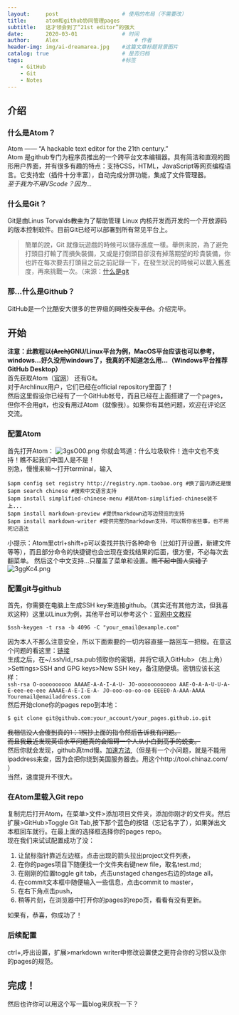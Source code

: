 ```yaml
---
layout:     post   				    # 使用的布局（不需要改）
title:      atom和github协同管理pages
subtitle:   这才领会到了“21st editor”的强大
date:       2020-03-01 				# 时间
author:     Alex 						# 作者
header-img: img/ai-dreamarea.jpg 	#这篇文章标题背景图片
catalog: true 						# 是否归档
tags:								#标签
    - GitHub
    - Git
    - Notes
---
```


## 介绍
### 什么是Atom？
Atom —— “A hackable text editor for the 21th century.”  
Atom 是github专门为程序员推出的一个跨平台文本编辑器。具有简洁和直观的图形用户界面，并有很多有趣的特点：支持CSS，HTML，JavaScript等网页编程语言。它支持宏（插件十分丰富），自动完成分屏功能，集成了文件管理器。  
*至于我为不用VScode？因为...*
### 什么是Git？
Git是由Linus Torvalds~~教主~~为了帮助管理 Linux 内核开发而开发的一个开放源码的版本控制软件。目前Git已经可以部署到所有常见平台上。
> 簡單的說，Git 就像玩遊戲的時候可以儲存進度一樣。舉例來說，為了避免打頭目打輸了而損失裝備，又或是打倒頭目卻沒有掉落期望的珍貴裝備，你也許在每次要去打頭目之前之前記錄一下，在發生狀況的時候可以載入舊進度，再來挑戰一次。（来源：[什么是git][4383cde6]

  [4383cde6]: https://gitbook.tw/chapters/introduction/what-is-git.html
### 那...什么是Github？
GitHub是一个比酷安大很多的世界级的~~同性交友平台~~。介绍完毕。
## 开始
**注意：此教程以~~(Arch)~~GNU/Linux平台为例，MacOS平台应该也可以参考，windows...好久没用windows了，我真的不知道怎么用...（Windows平台推荐GitHub Desktop）**  
首先获取Atom（[官网](https://atom.io/)） 还有Git。  
对于Archlinux用户，它们已经在official repository里面了！    
然后这里假设你已经有了一个GitHub帐号，而且已经在上面搭建了一个pages，但你不会用git，也没有用过Atom（就像我）。如果你有其他问题，欢迎在评论区交流。    
### 配置Atom
首先打开Atom：
![3gsO00.png](https://s2.ax1x.com/2020/03/01/3gsO00.png)
你就会骂道：什么垃圾软件！连中文也不支持！瞧不起我们中国人是不是！     
别急，慢慢来嘛～打开terminal，输入
```   
$apm config set registry http://registry.npm.taobao.org #换了国内源还是慢    
$apm search chinese #搜索中文语言支持
$apm install simplified-chinese-menu #装Atom-simplified-chinese装不上...
$apm install markdown-preview #提供markdown边写边预览的支持
$apm install markdown-writer #提供完整的markdown支持，可以帮你省些事，也不用死记语法
```
小提示：Atom里ctrl+shift+p可以查找并执行各种命令（比如打开设置，新建文件等等），而且部分命令的快捷键也会出现在查找结果的后面，很方便，不必每次去翻菜单。
然后这个中文支持...只覆盖了菜单和设置。~~瞧不起中国人实锤了~~
![3ggKc4.png](https://s2.ax1x.com/2020/03/01/3ggKc4.png)
### 配置git与github
首先，你需要在电脑上生成SSH key来连接github。（其实还有其他方法，但我喜欢这种）这里以Linux为例，其他平台可以参考这个：[官网中文教程](https://help.github.com/cn/github/authenticating-to-github/generating-a-new-ssh-key-and-adding-it-to-the-ssh-agent)
```
$ssh-keygen -t rsa -b 4096 -C "your_email@example.com"
```
因为本人不那么注意安全，所以下面索要的一切内容直接一路回车一把梭。在意这个问题的看这里：[链接](https://help.github.com/cn/github/authenticating-to-github/working-with-ssh-key-passphrases)   
生成之后，在~/.ssh/id_rsa.pub领取你的密钥，并将它填入GitHub>（右上角）>Settings>SSH and GPG keys>New SSH key，备注随便填。密钥应该长这样：    
`ssh-rsa O-oooooooooo AAAAE-A-A-I-A-U- JO-oooooooooooo AAE-O-A-A-U-U-A- E-eee-ee-eee AAAAE-A-E-I-E-A- JO-ooo-oo-oo-oo EEEEO-A-AAA-AAAA Youremail@emailaddress.com`    
然后开始clone你的pages repo到本地：
```
$ git clone git@github.com:your_account/your_pages.github.io.git
```
~~我相信没人会傻到真的1：1照抄上面的指令然后告诉我有问题。~~   
~~而且我最近发现英语水平问题真的会阻碍一个人从小白到高手的蜕变。~~   
然后你就会发现，github真tmd慢。[加速方法](https://zhuanlan.zhihu.com/p/65154116),（但是有一个小问题，就是不能用ipaddress来查，因为会把你绕到美国服务器去。用这个http://tool.chinaz.com/ ）   
当然，速度提升不很大。   
### 在Atom里载入Git repo
复制完后打开Atom，在菜单>文件>添加项目文件夹，添加你刚才的文件夹。然后扩展>GitHub>Toggle Git Tab,按下那个蓝色的按钮（忘记名字了），如果弹出文本框回车就行。在最上面的选择框选择你的pages repo。   
现在我们来试试配置成功了没：    
1. 让鼠标指针靠近左边框，点击出现的箭头拉出project文件列表，    
2. 在你的pages项目下随便找一个文件夹右键new file，取名test.md;    
3. 在刚刚的位置toggle git tab，点击unstaged changes右边的stage all，    
4. 在commit文本框中随便输入一些信息，点击commit to master，   
5. 在右下角点击push，   
6. 稍等片刻，在浏览器中打开你的pages的repo页，看看有没有更新。

如果有，恭喜，你成功了！
### 后续配置
ctrl+,呼出设置，扩展>markdown writer中修改设置使之更符合你的习惯以及你的pages的规范。
## 完成！
然后也许你可以用这个写一篇blog来庆祝一下？
